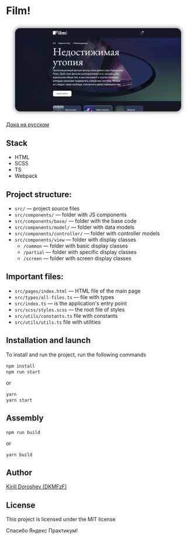 # Film!

![screen_app](./docs/app-screen.png)

[Дока на русском](./docs/readme.ru.md)

## Stack
- HTML 
- SCSS 
- TS 
- Webpack

## Project structure:
- ```src/``` — project source files
- ```src/components/``` — folder with JS components
- ```src/components/base/``` — folder with the base code
- ```src/components/model/``` — folder with data models
- ```src/components/controller/``` — folder with controller models
- ```src/components/view``` — folder with display classes
    - ```/common``` — folder with basic display classes
    - ```/partial``` — folder with specific display classes
    - ```/screen``` — folder with screen display classes

## Important files:
- ```src/pages/index.html``` — HTML file of the main page
- ```src/types/all-files.ts``` — file with types
- ```src/index.ts``` — is the application's entry point
- ```src/scss/styles.scss``` — the root file of styles
- ```src/utils/constants.ts``` file with constants
- ```src/utils/utils.ts``` file with utilities

## Installation and launch
To install and run the project, run the following commands

```
npm install
npm run start
```

or

```
yarn
yarn start
```


## Assembly

```
npm run build
```

or

```
yarn build
```

## Author

[Kirill Doroshev (DKMFzF)](https://vk.com/dkmfzf )

## License

This project is licensed under the MIT license

Спасибо Яндекс Практикум!

